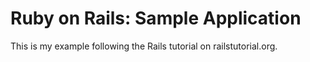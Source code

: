 # Ruby on Rails: Sample Application

This is my example following the Rails tutorial on railstutorial.org.
